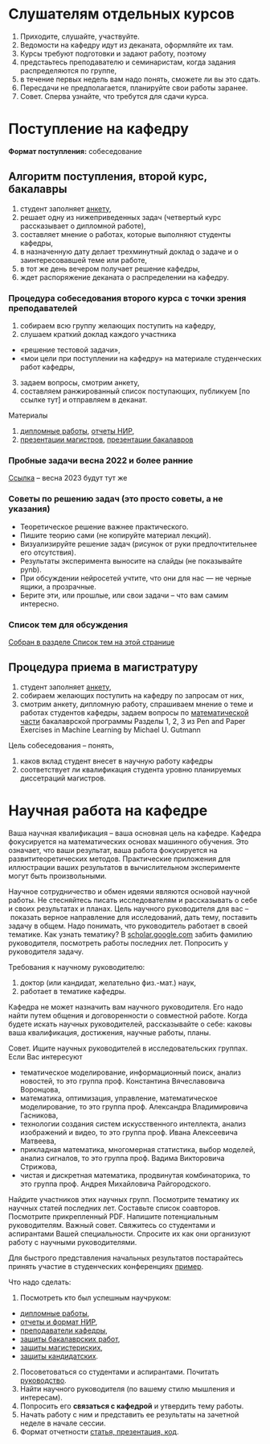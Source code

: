# Слушателям отдельных курсов
1. Приходите, слушайте, участвуйте. 
2. Ведомости на кафедру идут из деканата, оформляйте их там.
3. Курсы требуют подготовки и задают работу, поэтому
4. предстаьтесь преподавателю и семинаристам, когда задания распределяются по группе,
5. в течение первых недель вам надо понять, сможете ли вы это сдать.
6. Пересдачи не предполагается, планируйте свои работы заранее.
7. Совет. Сперва узнайте, что требутся для сдачи курса. 

<!--# Поступление в магистратуру: весна 2022 -->
<!-- # Распределение студентов на специализацию «Интеллектуальный анализ данных» -->
<!-- * Весна 2022: Собеседование 18 апреля в 17:00 по адресу [m1p.org/go_zoom](https://m1p.org/go_zoom)
* [Список выступающих тут](https://docs.google.com/spreadsheets/d/1dU-QU9wTlV-V3nvOg8lQFxKHJo72F4I1vDZN031imUY/edit?usp=sharing) -->
<!-- Собеседование 4 курса (МФТИ и внешние) состоится в **мае, июне, июле** по запросу на mlalgorithms(at)gmail.com. -->

# Поступление на кафедру
**Формат поступления:** собеседование

## Алгоритм поступления, второй курс, бакалавры 

1. студент заполняет [анкету](http://bit.ly/1lFrFha),
2. решает одну из нижеприведенных задач (четвертый курс рассказывает о дипломной работе),
3. составляет мнение о работах, которые выполняют студенты кафедры,
4. в назначенную дату делает трехминутный доклад о задаче и о заинтересовавшей теме или работе,
5. в тот же день вечером получает решение кафедры,
6. ждет распоряжение деканата о распределении на кафедру.

### Процедура собеседования второго курса с точки зрения преподавателей
1. cобираем всю группу желающих поступить на кафедру,
2. слушаем краткий доклад каждого участника
  - «решение тестовой задачи»,
  - «мои цели при поступлении на кафедру» на материале студенческих работ кафедры,
3. задаем вопросы, смотрим анкету,
4. составляем ранжированный список поступающих, публикуем [по ссылке тут] и отправляем в деканат.

Материалы
1. [дипломные работы](https://is-mipt.site/ru/materials/thesis/), [отчеты НИР](https://is-mipt.site/ru/materials/nir/), 
2. [презентации магистров](https://www.youtube.com/watch?v=f4C9U59krTE&t=39s), [презентации бакалавров](https://www.youtube.com/watch?v=mmAacGSUvPQ)

### Пробные задачи весна 2022 и более ранние 
[Ссылка](http://www.machinelearning.ru/wiki/index.php?title=%D0%9F%D1%80%D0%BE%D0%B1%D0%BD%D1%8B%D0%B5_%D0%B7%D0%B0%D0%B4%D0%B0%D1%87%D0%B8) – весна 2023 будут тут же 

### Советы по решению задач (это просто советы, а не указания)
- Теоретическое решение важнее практического.
- Пишите теорию сами (не копируйте материал лекций).
- Визуализируйте решение задач (рисунок от руки предпочтительнее его отсутствия).
- Результаты эксперимента выносите на слайды (не показывайте pynb).
- При обсуждении нейросетей учтите, что они для нас — не черные ящики, а прозрачные.
- Берите эти, или прошлые, или свои задачи – что вам самим интересно.

### Список тем для обсуждения
[Собран в разделе Список тем на этой странице](http://www.machinelearning.ru/wiki/index.php?title=%D0%98%D0%BD%D1%82%D0%B5%D0%BB%D0%BB%D0%B5%D0%BA%D1%82%D1%83%D0%B0%D0%BB%D1%8C%D0%BD%D1%8B%D0%B5_%D1%81%D0%B8%D1%81%D1%82%D0%B5%D0%BC%D1%8B_%28%D0%BA%D0%B0%D1%84%D0%B5%D0%B4%D1%80%D0%B0_%D0%9C%D0%A4%D0%A2%D0%98%29/%D0%9F%D1%80%D0%B8%D0%B5%D0%BC_%D1%81%D1%82%D1%83%D0%B4%D0%B5%D0%BD%D1%82%D0%BE%D0%B2#.D0.A1.D0.BF.D0.B8.D1.81.D0.BE.D0.BA_.D1.82.D0.B5.D0.BC_.D0.B4.D0.BB.D1.8F_.D0.BA.D1.80.D0.B0.D1.82.D0.BA.D0.B8.D1.85_.D0.B4.D0.BE.D0.BA.D0.BB.D0.B0.D0.B4.D0.BE.D0.B2) 

## Процедура приема в магистратуру
1. студент заполняет [анкету](http://bit.ly/1lFrFha),
2. cобираем желающих поступить на кафедру по запросам от них,
3. смотрим анкету, дипломную работу, спрашиваем мнение о теме и работах студентов кафедры, задаем вопросы по [математической части](https://arxiv.org/abs/2206.13446) бакалаврской программы Разделы 1, 2, 3 из Pen and Paper Exercises in Machine Learning by Michael U. Gutmann

Цель собеседования – понять, 
1. каков вклад студент внесет в научную работу кафедры
2. соответствует ли квалификация студента уровню планируемых диссетраций магистров. 


# Научная работа на кафедре 

Ваша научная квалификация – ваша основная цель на кафедре.  Кафедра фокусируется на математических основах машинного обучения. Это означает, что ваши результат, ваша работа фокусируется на развититеоретических методов. Практические приложения для иллюстрации ваших результатов в вычислительном эксперименте могут  быть произвольными.

Научное сотрудничество и обмен идеями являются основой научной работы. Не стесняйтесь писать исследователям и рассказывать о себе и своих результатах и планах. Цель научного руководителя для вас – показать верное направление для исследований, дать тему, поставить задачу в общем. Надо понимать, что руководитель работает в своей тематике. Как узнать тематику? В [scholar.google.com](https://scholar.google.com/scholar?q=Vadim+Strijov&hl=en&as_sdt=0%2C5&as_ylo=2022&as_yhi=2019) забить фамилию руководителя, посмотреть работы последних лет. Попросить у руководителя задачу. 

Требования к научному руководителю: 
1) доктор (или кандидат, желательно физ.-мат.) наук, 
2) работает в тематике кафедры.

Кафедра не может назначить вам научного руководителя. Его надо найти путем общения и договоренности о совместной работе. Когда будете искать научных руководителей, рассказывайте о себе: каковы ваша квалификация, достижения, научные работы, планы.

Совет. Ищите научных руководителей в исследовательских группах. Если Вас интересуют
- тематическое моделирование, информационный поиск, анализ новостей, то это группа проф. Константина Вячеславовича Воронцова,
- математика, оптимизация, управление, математическое моделирование, то это группа  проф. Александра Владимировича Гасникова,
- технологии создания систем искусственного интеллекта, анализ изображений и видео, то это группа  проф. Ивана Алексеевича Матвеева,
- прикладная математика, многомерная статистика, выбор моделей, анализ сигналов, то это группа  проф. Вадима Викторовича Стрижова,
- чистая и дискретная математика, продвинутая комбинаторика, то это группа  проф. Андрея Михайловича Райгородского.

Найдите участников этих научных групп. Посмотрите тематику их научных статей последних лет. Составьте список соавторов. Посмотрите прикрепленный PDF. Напишите потенциальным руководителям. Важный совет. Свяжитесь со студентами и аспирантами Вашей специальности. Спросите их как они организуют работу с научными руководителями. 

Для быстрого представления начальных результатов постарайтесь принять участие в студенческих конференциях [пример](https://conf.mipt.ru).

Что надо сделать:
1. Посмотреть кто был успешным научруком:
- [дипломные работы](http://www.machinelearning.ru/wiki/index.php?title=%D0%98%D0%BD%D1%82%D0%B5%D0%BB%D0%BB%D0%B5%D0%BA%D1%82%D1%83%D0%B0%D0%BB%D1%8C%D0%BD%D1%8B%D0%B5_%D1%81%D0%B8%D1%81%D1%82%D0%B5%D0%BC%D1%8B_%28%D0%BA%D0%B0%D1%84%D0%B5%D0%B4%D1%80%D0%B0_%D0%9C%D0%A4%D0%A2%D0%98%29/%D0%A1%D1%82%D1%83%D0%B4%D0%B5%D0%BD%D1%82%D1%8B),
- [отчеты и формат НИР](http://www.machinelearning.ru/wiki/index.php?title=%D0%98%D0%BD%D1%82%D0%B5%D0%BB%D0%BB%D0%B5%D0%BA%D1%82%D1%83%D0%B0%D0%BB%D1%8C%D0%BD%D1%8B%D0%B5_%D1%81%D0%B8%D1%81%D1%82%D0%B5%D0%BC%D1%8B_%28%D0%BA%D0%B0%D1%84%D0%B5%D0%B4%D1%80%D0%B0_%D0%9C%D0%A4%D0%A2%D0%98%29/%D0%9E%D1%82%D1%87%D0%B5%D1%82%D1%8B_%D0%9D%D0%98%D0%A0),
- [преподаватели кафедры](http://is-mipt.site),
- [защиты бакалаврских работ](https://www.youtube.com/watch?v=mmAacGSUvPQ),
- [защиты магистериских](https://www.youtube.com/watch?v=f4C9U59krTE),
- [защиты кандидатских](https://www.youtube.com/playlist?list=PLk4h7dmY2eYGO1lczVHclXnv0f-CvUkXO).
2. Посоветоваться со студентами и аспирантами. Почитать [руководство](http://www.machinelearning.ru/wiki/index.php?title=%D0%9D%D0%B0%D1%83%D1%87%D0%BD%D0%BE-%D0%B8%D1%81%D1%81%D0%BB%D0%B5%D0%B4%D0%BE%D0%B2%D0%B0%D1%82%D0%B5%D0%BB%D1%8C%D1%81%D0%BA%D0%B0%D1%8F_%D1%80%D0%B0%D0%B1%D0%BE%D1%82%D0%B0_%28%D1%80%D0%B5%D0%BA%D0%BE%D0%BC%D0%B5%D0%BD%D0%B4%D0%B0%D1%86%D0%B8%D0%B8%29).
3. Найти научного руководителя (по вашему стилю мышления и интересам). 
4. Попросить его **связаться с кафедрой** и утвердить тему работы. 
5. Начать работу с ним и представить ее результаты на зачетной неделе в начале сессии. 
6. Формат отчетности [статья, презентация, код](https://intsystems.github.io/ru/materials/nir/).

